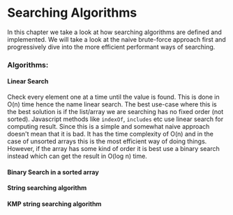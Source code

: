 # Searching Algorithms

In this chapter we take a look at how searching algorithms are defined and implemented. We will take a look at the naive brute-force approach first and progressively dive into the more efficient performant ways of searching.

### Algorithms:

#### Linear Search

Check every element one at a time until the value is found. This is done in O(n) time hence the name linear search. The best use-case where this is the best solution is if the list/array we are searching has no fixed order (not sorted). Javascript methods like `indexOf`, `includes` etc use linear search for computing result. Since this is a simple and somewhat naive approach doesn't mean that it is bad. It has the time complexity of O(n) and in the case of unsorted arrays this is the most efficient way of doing things. However, if the array has some kind of order it is best use a binary search instead which can get the result in O(log n) time.

#### Binary Search in a sorted array

#### String searching algorithm

#### KMP string searching algorithm
